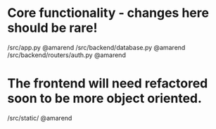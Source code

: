 # Core functionality - changes here should be rare!
/src/app.py                   @amarend
/src/backend/database.py      @amarend
/src/backend/routers/auth.py  @amarend

# The frontend will need refactored soon to be more object oriented.
/src/static/   @amarend
